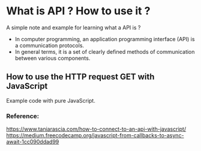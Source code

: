 # What is API ? How to use it ?
A simple note and example for learning what a API is ?

 - In computer programming, an application programming interface (API) is a communication protocols.
 - In general terms, it is a set of clearly defined methods of communication between various components.

## How to use the HTTP request GET with JavaScript
 Example code with pure JavaScript.


### Reference:
https://www.taniarascia.com/how-to-connect-to-an-api-with-javascript/
https://medium.freecodecamp.org/javascript-from-callbacks-to-async-await-1cc090ddad99

